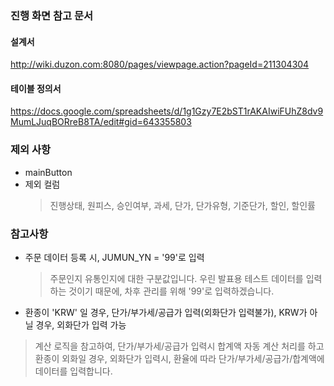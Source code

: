### 진행 화면 참고 문서 

#### 설계서 
http://wiki.duzon.com:8080/pages/viewpage.action?pageId=211304304

#### 테이블 정의서 
https://docs.google.com/spreadsheets/d/1g1Gzy7E2bST1rAKAIwiFUhZ8dv9MumLJuqBORreB8TA/edit#gid=643355803

### 제외 사항 

- mainButton
- 제외 컬럼 
	> 진행상태, 원피스, 승인여부, 과세, 단가, 단가유형, 기준단가, 할인, 할인률
	
### 참고사항 

- 주문 데이터 등록 시, JUMUN_YN = '99'로 입력
	> 주문인지 유통인지에 대한 구분값입니다. 우린 발표용 테스트 데이터를 입력하는 것이기 때문에, 차후 관리를 위해  '99'로 입력하겠습니다.
- 환종이  'KRW' 일 경우, 단가/부가세/공급가 입력(외화단가 입력불가), KRW가 아닐 경우, 외화단가 입력 가능
> 계산 로직을 참고하여, 단가/부가세/공급가 입력시 합계액 자동 계산 처리를 하고  환종이 외화일 경우, 외화단가 입력시, 환율에 따라 단가/부가세/공급가/합계액에 데이터를 입력합니다. 

